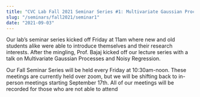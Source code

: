 ```yaml
---
title: "CVC Lab Fall 2021 Seminar Series #1: Multivariate Gaussian Processes and Noisy Regression"
slug: "/seminars/fall2021/seminar1"
date: "2021-09-03"
---
```


Our lab’s seminar series kicked off Friday at 11am where new and old students alike were able to introduce themselves and their research interests. After the mingling, Prof. Bajaj kicked off our lecture series with a talk on Multivariate Gaussian Processes and Noisy Regression.

Our Fall Seminar Series will be held every Friday at 10:30am-noon. These meetings are currently held over zoom, but we will be shifting back to in-person meetings starting September 17th. All of our meetings will be recorded for those who are not able to attend
